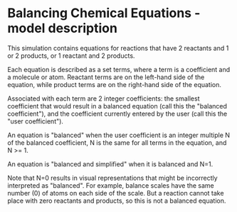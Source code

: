 # Balancing Chemical Equations - model description

This simulation contains equations for reactions that have 2 reactants
and 1 or 2 products, or 1 reactant and 2 products.

Each equation is described as a set terms, where a term is a coefficient and
a molecule or atom.  Reactant terms are on the left-hand side of the equation,
while product terms are on the right-hand side of the equation.

Associated with each term are 2 integer coefficients: the smallest coefficient that would result in
a balanced equation (call this the "balanced coefficient"), and the coefficient currently entered
by the user (call this the "user coefficient").

An equation is "balanced" when the user coefficient is an integer multiple N of the balanced coefficient,
N is the same for all terms in the equation, and N >= 1.

An equation is "balanced and simplified" when it is balanced and N=1.

Note that N=0 results in visual representations that might be incorrectly interpreted as "balanced".
For example, balance scales have the same number (0) of atoms on each side of the scale.
But a reaction cannot take place with zero reactants and products, so this is not a balanced equation.